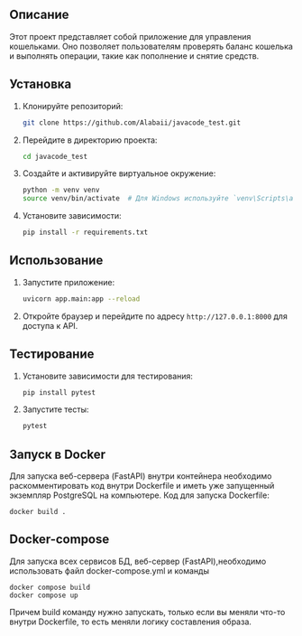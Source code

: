 

## Описание
Этот проект представляет собой приложение для управления кошельками. Оно позволяет пользователям проверять баланс кошелька и выполнять операции, такие как пополнение и снятие средств.

## Установка
1. Клонируйте репозиторий:
    ```sh
    git clone https://github.com/Alabaii/javacode_test.git
    ```
2. Перейдите в директорию проекта:
    ```sh
    cd javacode_test

    ```
3. Создайте и активируйте виртуальное окружение:
    ```sh
    python -m venv venv
    source venv/bin/activate  # Для Windows используйте `venv\Scripts\activate`
    ```
4. Установите зависимости:
    ```sh
    pip install -r requirements.txt
    ```

## Использование
1. Запустите приложение:
    ```sh
    uvicorn app.main:app --reload
    ```
2. Откройте браузер и перейдите по адресу `http://127.0.0.1:8000` для доступа к API.

## Тестирование
1. Установите зависимости для тестирования:
    ```sh
    pip install pytest
    ```
2. Запустите тесты:
    ```sh
    pytest
    ```

##  Запуск в Docker
Для запуска веб-сервера (FastAPI) внутри контейнера необходимо раскомментировать код внутри Dockerfile и иметь уже запущенный экземпляр PostgreSQL на компьютере. Код для запуска Dockerfile:

    
    docker build .


## Docker-compose
Для запуска всех сервисов БД, веб-сервер (FastAPI),необходимо использовать файл docker-compose.yml и команды

    
    docker compose build
    docker compose up
    

Причем build команду нужно запускать, только если вы меняли что-то внутри Dockerfile, то есть меняли логику составления образа.